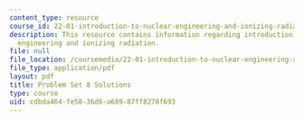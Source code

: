 ```yaml
---
content_type: resource
course_id: 22-01-introduction-to-nuclear-engineering-and-ionizing-radiation-fall-2015
description: This resource contains information regarding introduction to nuclear
  engineering and ionizing radiation.
file: null
file_location: /coursemedia/22-01-introduction-to-nuclear-engineering-and-ionizing-radiation-fall-2015/cdbda464fe5836d6a68987ff8278f693_MIT22_01F15_ps8_sol.pdf
file_type: application/pdf
layout: pdf
title: Problem Set 8 Solutions
type: course
uid: cdbda464-fe58-36d6-a689-87ff8278f693
---
```

